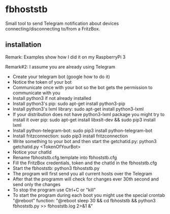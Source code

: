 # fbhoststb
Small tool to send Telegram notification about devices connecting/disconnecting to/from a FritzBox.

## installation
Remark: Examples show how I did it on my RaspberryPi 3

Remark#2: I assume you are already using Telegram

* Create your telegram bot (google how to do it)
* Notice the token of your bot
* Communicate once with your bot so the bot gets the permission to communicate with you
* Install python3 if not already installed
* Install python3's pip: sudo apt-get install python3-pip
* Install python3's lxml library: sudo apt-get install python3-lxml
* If your distribution does not have python3-lxml package you might try to install it over pip: sudo apt-get install libxslt-dev && sudo pip3 install lxml
* Install python-telegram-bot: sudo pip3 install python-telegram-bot
* Install fritzconnection: sudo pip3 install fritzconnection
* Write something to your bot and then start the getchatid.py: python3 getchatid.py \<TokenOfYourBot\>
* Notice your chatId
* Rename fbhoststb.cfg.template into fbhoststb.cfg
* Fill the FritzBox credentials, token and the chatId in the fbhoststb.cfg
* Start the fbhoststb: python3 fbhoststb.py
* The program will first send you all current hosts over the Telegram
* After that the programm will check for changes ever 30th second and send only the changes
* To stop the program use Ctrl+C or "kill"
* To start the program during each boot you might use the special crontab "@reboot" function:  "@reboot sleep 30 && cd fbhoststb && python3 fbhoststb.py >> fbhoststb.log 2>&1 &"

